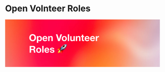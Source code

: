 # Open Volnteer Roles

<img src="/assets/open-volunteer-roles-banner.jpg" 
    alt="open-volunteer-roles-banner" style="" />